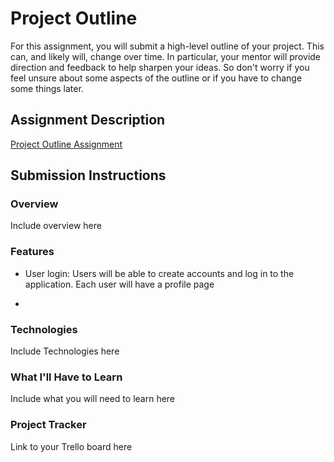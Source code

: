 # Project Outline
For this assignment, you will submit a high-level outline of your project. This can, and likely will, change over time. In particular, your mentor will provide direction and feedback to help sharpen your ideas. So don't worry if you feel unsure about some aspects of the outline or if you have to change some things later.

## Assignment Description
[Project Outline Assignment](https://education.launchcode.org/liftoff/modules/assignments/project-outline)

## Submission Instructions

### Overview
Include overview here
### Features

- User login: Users will be able to create accounts and log in to the application. Each user will have a profile page

- 

### Technologies
Include Technologies here
### What I'll Have to Learn
Include what you will need to learn here
### Project Tracker
Link to your Trello board here
